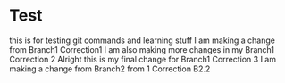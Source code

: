 # Test
this is for testing git commands and learning stuff
I am making a change from Branch1	Correction1
I am also making more changes in my Branch1	Correction 2
Alright this is my final change for Branch1	Correction 3
	I am making a change from Branch2 from 1	Correction B2.2	